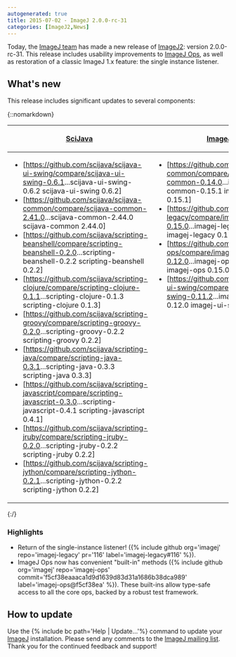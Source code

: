 ```yaml
---
autogenerated: true
title: 2015-07-02 - ImageJ 2.0.0-rc-31
categories: [ImageJ2,News]
---
```


Today, the [ImageJ team](/about/contributors) has made a new release of [ImageJ2](/software/imagej2): version 2.0.0-rc-31. This release includes usability improvements to [ImageJ Ops](/libs/imagej-ops), as well as restoration of a classic ImageJ 1.x feature: the single instance listener.

## What's new

This release includes significant updates to several components:

{::nomarkdown}
<table>
  <thead>
    <tr class="header">
      <th style="vertical-align: top">
        <p><a href="https://github.com/scijava">SciJava</a></p>
      </th>
      <th>
        <p><a href="https://github.com/imagej">ImageJ</a></p>
      </th>
      <th>
        <p><a href="https://github.com/imagej">ImgLib2</a></p>
      </th>
    </tr>
  </thead>
  <tbody>
    <tr>
      <td>
        <ul>
          <li>[<a href="https://github.com/scijava/scijava-ui-swing/compare/scijava-ui-swing-0.6.1">https://github.com/scijava/scijava-ui-swing/compare/scijava-ui-swing-0.6.1</a>...scijava-ui-swing-0.6.2 scijava-ui-swing 0.6.2]
          </li>
          <li>[<a href="https://github.com/scijava/scijava-common/compare/scijava-common-2.41.0">https://github.com/scijava/scijava-common/compare/scijava-common-2.41.0</a>...scijava-common-2.44.0 scijava-common 2.44.0]
          </li>
          <li>[<a href="https://github.com/scijava/scripting-beanshell/compare/scripting-beanshell-0.2.0">https://github.com/scijava/scripting-beanshell/compare/scripting-beanshell-0.2.0</a>...scripting-beanshell-0.2.2 scripting-beanshell 0.2.2]
          </li>
          <li>[<a href="https://github.com/scijava/scripting-clojure/compare/scripting-clojure-0.1.1">https://github.com/scijava/scripting-clojure/compare/scripting-clojure-0.1.1</a>...scripting-clojure-0.1.3 scripting-clojure 0.1.3]
          </li>
          <li>[<a href="https://github.com/scijava/scripting-groovy/compare/scripting-groovy-0.2.0">https://github.com/scijava/scripting-groovy/compare/scripting-groovy-0.2.0</a>...scripting-groovy-0.2.2 scripting-groovy 0.2.2]
          </li>
          <li>[<a href="https://github.com/scijava/scripting-java/compare/scripting-java-0.3.1">https://github.com/scijava/scripting-java/compare/scripting-java-0.3.1</a>...scripting-java-0.3.3 scripting-java 0.3.3]
          </li>
          <li>[<a href="https://github.com/scijava/scripting-javascript/compare/scripting-javascript-0.3.0">https://github.com/scijava/scripting-javascript/compare/scripting-javascript-0.3.0</a>...scripting-javascript-0.4.1 scripting-javascript 0.4.1]
          </li>
          <li>[<a href="https://github.com/scijava/scripting-jruby/compare/scripting-jruby-0.2.0">https://github.com/scijava/scripting-jruby/compare/scripting-jruby-0.2.0</a>...scripting-jruby-0.2.2 scripting-jruby 0.2.2]
          </li>
          <li>[<a href="https://github.com/scijava/scripting-jython/compare/scripting-jython-0.2.1">https://github.com/scijava/scripting-jython/compare/scripting-jython-0.2.1</a>...scripting-jython-0.2.2 scripting-jython 0.2.2]
          </li>
        </ul>
      </td>
      <td style="vertical-align: top">
        <ul>
          <li>[<a href="https://github.com/imagej/imagej-common/compare/imagej-common-0.14.0">https://github.com/imagej/imagej-common/compare/imagej-common-0.14.0</a>...imagej-common-0.15.1 imagej-common 0.15.1]
          </li>
          <li>[<a href="https://github.com/imagej/imagej-legacy/compare/imagej-legacy-0.15.0">https://github.com/imagej/imagej-legacy/compare/imagej-legacy-0.15.0</a>...imagej-legacy-0.17.0 imagej-legacy 0.17.0]
          </li>
          <li>[<a href="https://github.com/imagej/imagej-ops/compare/imagej-ops-0.12.0">https://github.com/imagej/imagej-ops/compare/imagej-ops-0.12.0</a>...imagej-ops-0.15.0 imagej-ops 0.15.0]
          </li>
          <li>[<a href="https://github.com/imagej/imagej-ui-swing/compare/imagej-ui-swing-0.11.2">https://github.com/imagej/imagej-ui-swing/compare/imagej-ui-swing-0.11.2</a>...imagej-ui-swing-0.12.0 imagej-ui-swing 0.12.0]
          </li>
        </ul>
      </td>
      <td style="vertical-align: top">
        <ul>
          <li>[<a href="https://github.com/imglib/imglib2/compare/imglib2-2.2.1">https://github.com/imglib/imglib2/compare/imglib2-2.2.1</a>...imglib2-2.3.0 imglib2 2.3.0]
          </li>
          <li>[<a href="https://github.com/imglib/imglib2-algorithm/compare/imglib2-algorithm-0.2.1">https://github.com/imglib/imglib2-algorithm/compare/imglib2-algorithm-0.2.1</a>...imglib2-algorithm-0.3.0 imglib2-algorithm 0.3.0]
          </li>
          <li>[<a href="https://github.com/imglib/imglib2-algorithm-gpl/compare/imglib2-algorithm-gpl-0.1.3">https://github.com/imglib/imglib2-algorithm-gpl/compare/imglib2-algorithm-gpl-0.1.3</a>...imglib2-algorithm-gpl-0.1.5 imglib2-algorithm-gpl 0.1.5]
          </li>
        </ul>
      </td>
    </tr>
  </tbody>
</table>
{:/}

### Highlights

-   Return of the single-instance listener! ({% include github org='imagej' repo='imagej-legacy' pr='116' label='imagej-legacy\#116' %}).
-   ImageJ Ops now has convenient "built-in" methods ({% include github org='imagej' repo='imagej-ops' commit='f5cf38eaaaca1d9d1639d83d31a1686b38dca989' label='imagej-ops@f5cf38ea' %}). These built-ins allow type-safe access to all the core ops, backed by a robust test framework.

## How to update

Use the {% include bc path='Help | Update...'%} command to update your [ImageJ](/about) installation. Please send any comments to the [ImageJ mailing list](/help/mailing-lists). Thank you for the continued feedback and support!

 
